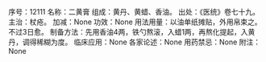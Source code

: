 序号：12111
名称：二黄膏
组成：黄丹、黄蜡、香油。
出处：《医统》卷七十九。
主治：杖疮。
加减：None
功效：None
用法用量：以油单纸摊贴，外用帛束之。不过3日愈。
制备方法：先用香油4两，铁勺熬滚，入蜡1两，再熬化提起，入黄丹，调得稀糊为度。
临床应用：None
各家论述：None
用药禁忌：None
附注：None
